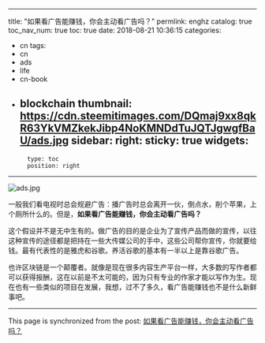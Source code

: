 
---
title: "如果看广告能赚钱，你会主动看广告吗？"
permlink: enghz
catalog: true
toc_nav_num: true
toc: true
date: 2018-08-21 10:36:15
categories:
- cn
tags:
- cn
- ads
- life
- cn-book
- blockchain
thumbnail: https://cdn.steemitimages.com/DQmaj9xx8qkR63YkVMZkekJibp4NoKMNDdTuJQTJgwgfBaU/ads.jpg
sidebar:
    right:
        sticky: true
widgets:
    -
        type: toc
        position: right
---


![ads.jpg](https://cdn.steemitimages.com/DQmaj9xx8qkR63YkVMZkekJibp4NoKMNDdTuJQTJgwgfBaU/ads.jpg)

一般我们看电视时总会规避广告：播广告时总会离开一伙，倒点水，削个苹果，上个厕所什么的。但是，**如果看广告能赚钱，你会主动看广告吗？**

这个假设并不是无中生有的。做广告的目的是企业为了宣传产品而做的宣传，以往这种宣传的途径都是把持在一些大传媒公司的手中，这些公司帮你宣传，你就要给钱。最有代表性的是雅虎和谷歌。养活谷歌的基本有一半以上是靠谷歌广告。

也许区块链是一个颠覆者。就像是现在很多内容生产平台一样，大多数的写作者都可以获得报酬，这在以前是不太可能的，因为只有专业的作家才能以写作为生。现在也有一些类似的项目在发展，我想，过不了多久，看广告能赚钱也不是什么新鲜事吧。

- - -

This page is synchronized from the post: [如果看广告能赚钱，你会主动看广告吗？](https://steemit.com/@lemooljiang/enghz)
